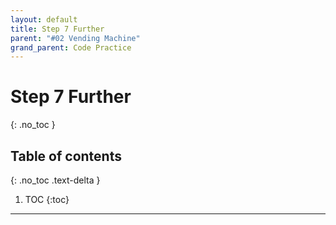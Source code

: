 ```yaml
---
layout: default
title: Step 7 Further
parent: "#02 Vending Machine"
grand_parent: Code Practice
---
```


# Step 7 Further
{: .no_toc }

## Table of contents
{: .no_toc .text-delta }

1. TOC
{:toc}

---
